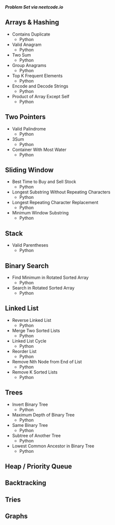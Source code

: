 **_Problem Set via neetcode.io_**

## Arrays & Hashing

- Contains Duplicate
  - Python
- Valid Anagram
  - Python
- Two Sum
  - Python
- Group Anagrams
  - Python
- Top K Frequent Elements
  - Python
- Encode and Decode Strings
  - Python
- Product of Array Except Self
  - Python

## Two Pointers

- Valid Palindrome
  - Python
- 3Sum
  - Python
- Container With Most Water
  - Python

## Sliding Window

- Best Time to Buy and Sell Stock
  - Python
- Longest Substring Without Repeating Characters
  - Python
- Longest Repeating Character Replacement
  - Python
- Minimum Window Substring
  - Python

## Stack

- Valid Parentheses
  - Python

## Binary Search

- Find Minimum in Rotated Sorted Array
  - Python
- Search in Rotated Sorted Array
  - Python

## Linked List

- Reverse Linked List
  - Python
- Merge Two Sorted Lists
  - Python
- Linked List Cycle
  - Python
- Reorder List
  - Python
- Remove Nth Node from End of List
  - Python
- Remove K Sorted Lists
  - Python

## Trees

- Invert Binary Tree
  - Python
- Maximum Depth of Binary Tree
  - Python
- Same Binary Tree
  - Python
- Subtree of Another Tree
  - Python
- Lowest Common Ancestor in Binary Tree
  - Python

## Heap / Priority Queue

## Backtracking

## Tries

## Graphs
